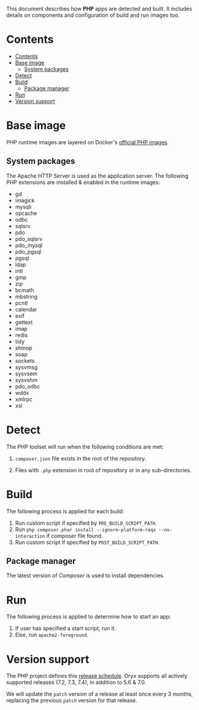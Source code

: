 This document describes how **PHP** apps are detected and built. It includes
details on components and configuration of build and run images too.

# Contents

- [Contents](#contents)
- [Base image](#base-image)
  - [System packages](#system-packages)
- [Detect](#detect)
- [Build](#build)
  - [Package manager](#package-manager)
- [Run](#run)
- [Version support](#version-support)

# Base image

PHP runtime images are layered on Docker's [official PHP
images](https://github.com/docker-library/php).

## System packages

The Apache HTTP Server  is used as the application server.
The following PHP extensions are installed & enabled in the runtime images:

* gd
* imagick
* mysqli
* opcache
* odbc
* sqlsrv
* pdo
* pdo_sqlsrv
* pdo_mysql
* pdo_pgsql
* pgsql
* ldap
* intl
* gmp
* zip
* bcmath
* mbstring
* pcntl
* calendar
* exif
* gettext
* imap
* redis
* tidy
* shmop
* soap
* sockets
* sysvmsg
* sysvsem
* sysvshm
* pdo_odbc
* wddx
* xmlrpc
* xsl

# Detect

The PHP toolset will run when the following conditions are met:
1. `composer.json` file exists in the root of the repository.

2. Files with `.php` extension in root of repository or in any sub-directories.

# Build

The following process is applied for each build:

1. Run custom script if specified by `PRE_BUILD_SCRIPT_PATH`.
1. Run `php composer.phar install --ignore-platform-reqs --no-interaction` if composer file found.
1. Run custom script if specified by `POST_BUILD_SCRIPT_PATH`.

## Package manager

The latest version of *Composer* is used to install dependencies.

# Run

The following process is applied to determine how to start an app:

1. If user has specified a start script, run it.
1. Else, run `apache2-foreground`.

[Composer]: https://getcomposer.org/

# Version support

The PHP project defines this [release schedule][]. Oryx supports all actively supported
releases (7.2, 7.3, 7.4), in addition to 5.6 & 7.0.

We will update the `patch` version of a release at least once every 3 months,
replacing the previous `patch` version for that release.

[release schedule]: https://www.php.net/supported-versions.php
